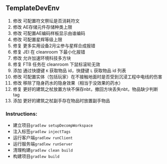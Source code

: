 ## TemplateDevEnv

1. 修改 可配置符文祭坛是否消耗符文
2. 修改 AE存储元件存储种类上限
3. 修改 可配置AE编码样板显示由谁编码
4. 修改 可配置星辉等级上限
5. 修复 更多实用设备2月尘参与星辉合成报错
6. 修复 JEI 在 cleanroom 下最小化报错
7. 修改 允许加速环境科技多方块
8. 修复 FTB 任务在 cleanroom 下鼠标滚轮无效
9. 添加 通过快捷键 `K` 获取物品 id，快捷键 `L` 获取物品 id 列表
10. 修改 可配置实体（包括玩家）在不接触地面时是否受到沉浸工程中电线的伤害
11. 修改 移除了隐身药水的隐身效果（相当于没效果的药水）
12. 修复 更好的建筑之杖放置方块不保存nbt，撤回方块丢失nbt，物品缺少判断tag
13. 添加 更好的建筑之杖副手存在物品时放置副手物品

### Instructions:

* 建立项目`gradlew setupDecompWorkspace`
* 注入标签`gradlew injectTags`
* 运行客户端`gradlew runClient`
* 运行服务端`gradlew runServer`
* 清理构建`gradlew clean build`
* 构建项目`gradlew build`